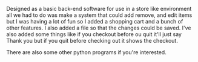Designed as a basic back-end software for use in a store like environment all we had to do was make a system that could add remove, and edit items but I was having a lot of fun so I added a shopping cart and a bunch of other features. I also added a file so that the changes could be saved. I've also added some things like if you checkout before ou quit it'll just say Thank you but if you quit before checking out it shows the checkout.

There are also some other python programs if you're interested.
